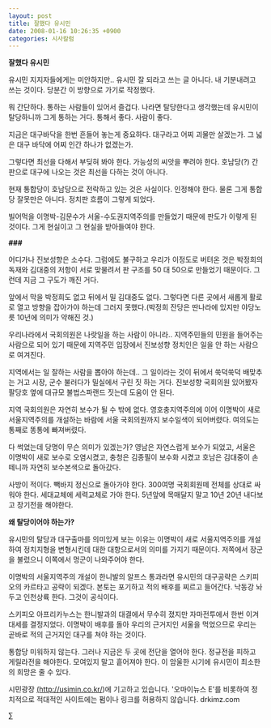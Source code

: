 ```yaml
---
layout: post
title: 잘했다 유시민
date: 2008-01-16 10:26:35 +0900
categories: 시사칼럼
---
```

**잘했다 유시민** 

유시민 지지자들에게는 미안하지만.. 유시민 잘 되라고 쓰는 글 아니다. 내 기분내려고 쓰는 것이다. 당분간 이 방향으로 가기로 작정했다. 

뭐 간단하다. 통하는 사람들이 있어서 즐겁다. 나라면 탈당한다고 생각했는데 유시민이 탈당하니까 그게 통하는 거다. 통해서 좋다. 사람이 좋다. 

지금은 대구바닥을 한번 흔들어 놓는게 중요하다. 대구라고 어찌 괴물만 살겠는가. 그 넓은 대구 바닥에 어찌 인간 하나가 없겠는가. 

그렇다면 최선을 다해서 부딪혀 봐야 한다. 가능성의 씨앗을 뿌려야 한다. 호남당(?) 간판으로 대구에 나오는 것은 최선을 다하는 것이 아니다. 

현재 통합당이 호남당으로 전락하고 있는 것은 사실이다. 인정해야 한다. 물론 그게 통합당 잘못만은 아니다. 정치판 흐름이 그렇게 되었다. 

빌어먹을 이명박-김문수가 서울-수도권지역주의를 만들었기 때문에 판도가 이렇게 된 것이다. 그게 현실이고 그 현실을 받아들여야 한다. 

**###**

어디가나 진보성향은 소수다. 그럼에도 불구하고 우리가 이정도로 버텨온 것은 박정희의 독재와 김대중의 저항이 서로 맞물려서 판 구조를 50 대 50으로 만들었기 때문이다. 그런데 지금 그 구도가 깨진 거다. 

앞에서 막을 박정희도 없고 뒤에서 밀 김대중도 없다. 그렇다면 다른 곳에서 새롭게 활로로 열고 방향을 잡아가야 하는데 그러지 못했다.(박정희 잔당은 딴나라에 있지만 야당노릇 10년에 의미가 약해진 것.) 

우리나라에서 국회의원은 나랏일을 하는 사람이 아니라.. 지역주민들의 민원을 들어주는 사람으로 되어 있기 때문에 지역주민 입장에서 진보성향 정치인은 일을 안 하는 사람으로 여겨진다. 

지역에서는 일 잘하는 사람을 뽑아야 하는데.. 그 일이라는 것이 뒤에서 쑥덕쑥덕 배맞추는 거고 시장, 군수 불러다가 밀실에서 구린 짓 하는 거다. 진보성향 국회의원 있어봤자 팔당호 옆에 대규모 불법스파랜드 짓는데 도움이 안 된다. 

지역 국회의원은 자연히 보수가 될 수 밖에 없다. 영호충지역주의에 이어 이명박이 새로 서울지역주의를 개설하는 바람에 서울 국회의원까지 보수일색이 되어버렸다. 여의도는 통째로 똥통에 빠져버렸다. 

다 썩었는데 당명이 무슨 의미가 있겠는가? 영남은 자연스럽게 보수가 되었고, 서울은 이명박이 새로 보수로 오염시켰고, 충청은 김종필이 보수화 시켰고 호남은 김대중이 손떼니까 자연히 보수본색으로 돌아갔다. 

사방이 적이다. 빽바지 정신으로 돌아가야 한다. 300여명 국회회원떼 전체를 상대로 싸워야 한다. 세대교체에 세력교체로 가야 한다. 5년앞에 목매달지 말고 10년 20년 내다보고 장기전을 해야한다. 

**왜 탈당이어야 하는가?**

유시민의 탈당과 대구출마를 의미있게 보는 이유는 이명박이 새로 서울지역주의를 개설하여 정치지형을 변형시킨데 대한 대항으로서의 의미를 가지기 때문이다. 저쪽에서 장군을 불렀으니 이쪽에서 멍군이 나와주어야 한다. 

이명박의 서울지역주의 개설이 한니발의 알프스 통과라면 유시민의 대구공략은 스키피오의 카르타고 공략이 되겠다. 본토는 포기하고 적의 배후를 찌르고 들어간다. 낙동강 놔두고 인천상륙 한다. 그것이 공식이다. 

스키피오 아프리카누스는 한니발과의 대결에서 무수히 졌지만 자마전투에서 한번 이겨 대세를 결정지었다. 이명박이 배후를 돌아 우리의 근거지인 서울을 먹었으므로 우리는 곧바로 적의 근거지인 대구를 쳐야 하는 것이다. 

통합당 미워하지 않는다. 그러나 지금은 두 곳에 전단을 열어야 한다. 정규전을 피하고 게릴라전을 해야한다. 모여있지 말고 흩어져야 한다. 이 암울한 시기에 유시민이 최소한의 희망은 줄 수 있다. 





시민광장 <a href="http://usimin.co.kr" target="new">(http://usimin.co.kr/)</a>에 기고하고 있습니다. '오마이뉴스 E'를 비롯하여 정치적으로 적대적인 사이트에는 펌이나 링크를 허용하지 않습니다. drkimz.com

∑